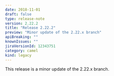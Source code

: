 ```yaml
---
date: 2018-11-01
draft: false 
type: release-note
version: 2.22.2
title: "Release 2.22.2"
preview: "Minor update of the 2.22.x branch"
apiBreaking: ""
knownIssues: ""
jiraVersionId: 12343751
category: camel
kind: legacy
---
```


This release is a minor update of the 2.22.x branch.
